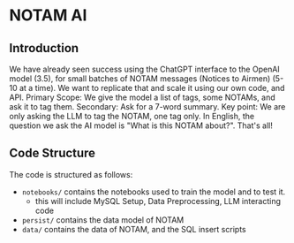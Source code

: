 # NOTAM AI 

## Introduction
We have already seen success using the ChatGPT interface to the OpenAI model (3.5), for small batches of NOTAM messages
(Notices to Airmen) (5-10 at a time). 
We want to replicate that and scale it using our own code, and API.
Primary Scope: We give the model a list of tags, some NOTAMs, and ask it to tag them. 
Secondary: Ask for a 7-word summary. 
Key point: We are only asking the LLM to tag the NOTAM, one tag only. 
In English, the question we ask the AI model is "What is this NOTAM about?". That's all!


## Code Structure
The code is structured as follows:
- `notebooks/` contains the notebooks used to train the model and to test it.
  - this will include MySQL Setup, Data Preprocessing, LLM interacting code
- `persist/` contains the data model of NOTAM
- `data/` contains the data of NOTAM, and the SQL insert scripts
